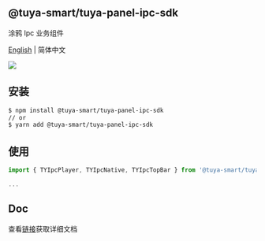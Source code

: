 ## @tuya-smart/tuya-panel-ipc-sdk

涂鸦 Ipc 业务组件

[English](./README.md) | 简体中文

[![](https://img.shields.io/npm/v/@tuya-smart/tuya-panel-ipc-sdk/latest.svg)](https://www.npmjs.com/package/@tuya-smart/tuya-panel-ipc-sdk)

## 安装

```sh
$ npm install @tuya-smart/tuya-panel-ipc-sdk
// or
$ yarn add @tuya-smart/tuya-panel-ipc-sdk
```

## 使用

```js
import { TYIpcPlayer, TYIpcNative, TYIpcTopBar } from '@tuya-smart/tuya-panel-ipc-sdk';

...
```

## Doc

查看[链接](https://developer.tuya.com/cn/docs/iot/panel-development/panel-sdk-development/ipc-vacuum-sdk-development)获取详细文档
